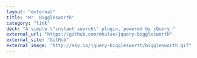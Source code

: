```yaml
---
layout: "external"
title: "Mr. Bigglesworth"
category: "link"
deck: "A simple \"instant search\" plugin, powered by jQuery."
external_url: "https://github.com/mhulse/jquery-bigglesworth"
external_site: "GitHub"
external_image: "http://mky.io/jquery-bigglesworth/bigglesworth.gif"
---
```

